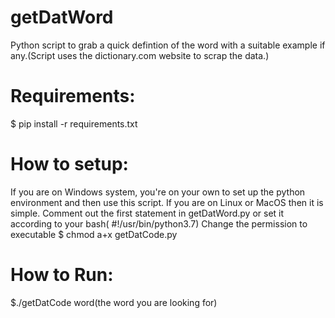 # getDatWord
Python script to grab a quick defintion of the word with a suitable example if any.(Script uses the dictionary.com website to scrap the data.)

# Requirements:
$ pip install -r requirements.txt

# How to setup:
If you are on Windows system, you're on your own to set up the python environment and then use this script.
If you are on Linux or MacOS then it is simple.
Comment out the first statement in getDatWord.py or set it according to your bash( #!/usr/bin/python3.7)
Change the permission to executable 
$ chmod a+x getDatCode.py

# How to Run:
$./getDatCode word(the word you are looking for)

